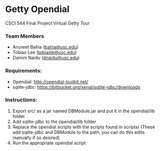 # Getty Opendial #

CSCI 544 Final Project Virtual Getty Tour

### Team Members ###
+ Anureet Bahia (bahia@usc.edu)
+ Tobias Lee (tobiasle@usc.edu)
+ Damini Naidu (dnaidu@usc.edu)

### Requirements: ###
+ Opendial: http://opendial-toolkit.net/
+ sqlite-jdbc: https://bitbucket.org/xerial/sqlite-jdbc/downloads

### Instructions: ###
1. Export src/ as a jar named DBModule.jar and put it in the opendial/lib folder
1. Add sqlite-jdbc to the opendial/lib folder
1. Replace the opendial scripts with the scripts found in scripts/ (These add sqlite-jdbc and DBModule to the path, you can do this edits manually if so desired)
1. Run the appropriate opendial script

